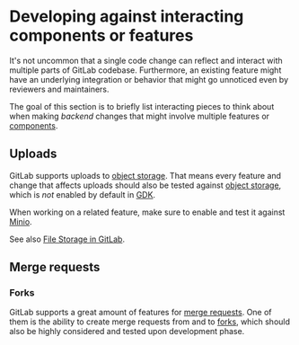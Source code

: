 # Developing against interacting components or features

It's not uncommon that a single code change can reflect and interact with multiple parts of GitLab
codebase. Furthermore, an existing feature might have an underlying integration or behavior that
might go unnoticed even by reviewers and maintainers.

The goal of this section is to briefly list interacting pieces to think about
when making _backend_ changes that might involve multiple features or [components](architecture.md#components).

## Uploads

GitLab supports uploads to [object storage]. That means every feature and 
change that affects uploads should also be tested against [object storage], 
which is _not_ enabled by default in [GDK](https://gitlab.com/gitlab-org/gitlab-development-kit).

When working on a related feature, make sure to enable and test it
against [Minio](https://gitlab.com/gitlab-org/gitlab-development-kit/blob/master/doc/howto/object_storage.md).

See also [File Storage in GitLab](file_storage.md).

## Merge requests

### Forks

GitLab supports a great amount of features for [merge requests](../user/project/merge_requests/index.md). One
of them is the ability to create merge requests from and to [forks](../gitlab-basics/fork-project.md),
which should also be highly considered and tested upon development phase.

[object storage]: https://docs.gitlab.com/charts/advanced/external-object-storage/
